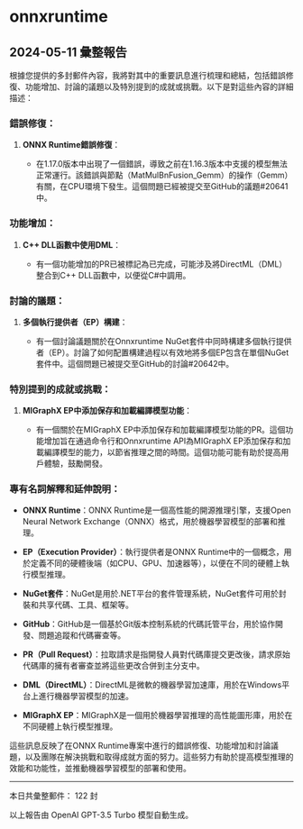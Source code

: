 # onnxruntime

## 2024-05-11 彙整報告

根據您提供的多封郵件內容，我將對其中的重要訊息進行梳理和總結，包括錯誤修復、功能增加、討論的議題以及特別提到的成就或挑戰。以下是對這些內容的詳細描述：



### 錯誤修復：

1. **ONNX Runtime錯誤修復**：

   - 在1.17.0版本中出現了一個錯誤，導致之前在1.16.3版本中支援的模型無法正常運行。該錯誤與節點（MatMulBnFusion_Gemm）的操作（Gemm）有關，在CPU環境下發生。這個問題已經被提交至GitHub的議題#20641中。



### 功能增加：

1. **C++ DLL函數中使用DML**：

   - 有一個功能增加的PR已被標記為已完成，可能涉及將DirectML（DML）整合到C++ DLL函數中，以便從C#中調用。



### 討論的議題：

1. **多個執行提供者（EP）構建**：

   - 有一個討論議題關於在Onnxruntime NuGet套件中同時構建多個執行提供者（EP）。討論了如何配置構建過程以有效地將多個EP包含在單個NuGet套件中。這個問題已被提交至GitHub的討論#20642中。



### 特別提到的成就或挑戰：

1. **MIGraphX EP中添加保存和加載編譯模型功能**：

   - 有一個關於在MIGraphX EP中添加保存和加載編譯模型功能的PR。這個功能增加旨在通過命令行和Onnxruntime API為MIGraphX EP添加保存和加載編譯模型的能力，以節省推理之間的時間。這個功能可能有助於提高用戶體驗，鼓勵開發。



### 專有名詞解釋和延伸說明：

- **ONNX Runtime**：ONNX Runtime是一個高性能的開源推理引擎，支援Open Neural Network Exchange（ONNX）格式，用於機器學習模型的部署和推理。

- **EP（Execution Provider）**：執行提供者是ONNX Runtime中的一個概念，用於定義不同的硬體後端（如CPU、GPU、加速器等），以便在不同的硬體上執行模型推理。

- **NuGet套件**：NuGet是用於.NET平台的套件管理系統，NuGet套件可用於封裝和共享代碼、工具、框架等。

- **GitHub**：GitHub是一個基於Git版本控制系統的代碼託管平台，用於協作開發、問題追蹤和代碼審查等。

- **PR（Pull Request）**：拉取請求是指開發人員對代碼庫提交更改後，請求原始代碼庫的擁有者審查並將這些更改合併到主分支中。

- **DML（DirectML）**：DirectML是微軟的機器學習加速庫，用於在Windows平台上進行機器學習模型的加速。

- **MIGraphX EP**：MIGraphX是一個用於機器學習推理的高性能圖形庫，用於在不同硬體上執行模型推理。



這些訊息反映了在ONNX Runtime專案中進行的錯誤修復、功能增加和討論議題，以及團隊在解決挑戰和取得成就方面的努力。這些努力有助於提高模型推理的效能和功能性，並推動機器學習模型的部署和使用。



---



本日共彙整郵件： 122 封



以上報告由 OpenAI GPT-3.5 Turbo 模型自動生成。